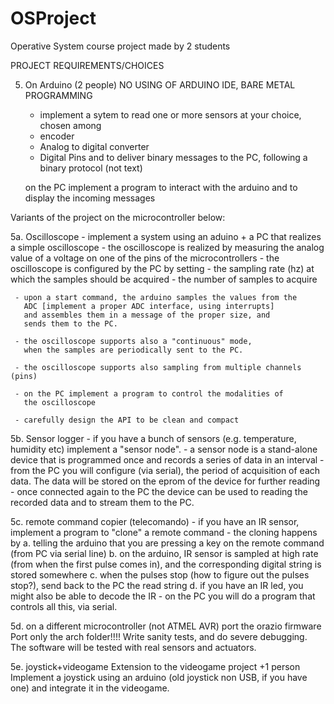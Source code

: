 # OSProject
Operative System course project made by 2 students


PROJECT REQUIREMENTS/CHOICES

5. On Arduino (2 people)
   NO USING OF ARDUINO IDE, BARE METAL PROGRAMMING
     - implement a sytem to read one or more sensors at your choice,
     chosen among
     - encoder
     - Analog to digital converter
     - Digital Pins
     and to deliver binary  messages to the PC, following
     a binary protocol (not text)

    on the PC implement a program to interact with the arduino
     and to display the incoming messages


  Variants of the project on the microcontroller below:
  
  5a. Oscilloscope
     - implement a system using an aduino + a PC that realizes a simple
       oscilloscope
     - the oscilloscope is realized by measuring the analog value of
       a voltage on one of the pins of the microcontrollers
     - the oscilloscope is configured by the PC by setting
       - the sampling rate (hz) at which the samples should be acquired
       - the number of samples to acquire

     - upon a start command, the arduino samples the values from the
       ADC [implement a proper ADC interface, using interrupts]
       and assembles them in a message of the proper size, and
       sends them to the PC.

     - the oscilloscope supports also a "continuous" mode,
       when the samples are periodically sent to the PC.

     - the oscilloscope supports also sampling from multiple channels (pins)

     - on the PC implement a program to control the modalities of
       the oscilloscope

     - carefully design the API to be clean and compact

  5b. Sensor logger
     - if you have a bunch of sensors (e.g. temperature, humidity etc)
       implement a "sensor node".
     - a sensor node is a stand-alone device that is programmed once
       and records a series of data in an interval
     - from the PC you will configure (via serial),
       the period of acquisition of each data.
       The data will be stored on the eprom of the device for further reading
     - once connected again to the PC the device can be used to reading the
       recorded data and to stream them to the PC.

   5c. remote command copier (telecomando)
     - if you have an IR sensor, implement a program to
       "clone" a remote command
     - the cloning happens by
       a. telling the arduino that you are pressing a key on the remote command
          (from PC via serial line)
       b. on the arduino, IR sensor is sampled at high rate
          (from when the first pulse comes in), and the corresponding digital string is stored somewhere
       c. when the pulses stop (how to figure out the pulses stop?),
          send back to the PC the read string
       d. if you have an IR led, you might also be able to decode the IR
      - on the PC you will do a program that controls all this, via serial.

   5d. on a different microcontroller (not ATMEL AVR) port the orazio firmware
       Port only the arch folder!!!!
       Write sanity tests, and do severe debugging.
       The software will be tested with real sensors and actuators.

   5e. joystick+videogame
       Extension to the videogame project +1 person
       Implement a joystick using an arduino (old joystick non USB, if you have one)
       and integrate it in the videogame.
